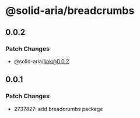 # @solid-aria/breadcrumbs

## 0.0.2

### Patch Changes

- @solid-aria/link@0.0.2

## 0.0.1

### Patch Changes

- 2737827: add breadcrumbs package
